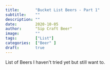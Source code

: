```yaml
---
title:       "Bucket List Beers - Part 1"
subtitle:    ""
description: ""
date:        2020-10-05
author:      "Sip Craft Beer"
image:       ""
tags:        ["List"]
categories:  ["Beer" ]
draft:       true
---
```


List of Beers I haven't tried yet but still want to. 
